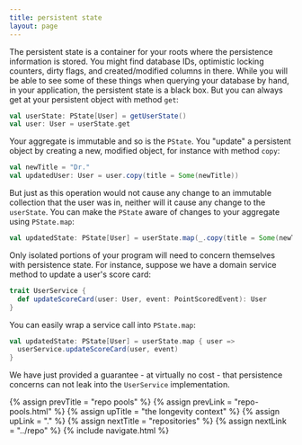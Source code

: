 ```yaml
---
title: persistent state
layout: page
---
```


The persistent state is a container for your roots where the
persistence information is stored. You might find database IDs,
optimistic locking counters, dirty flags, and created/modified columns
in there. While you will be able to see some of these things when
querying your database by hand, in your application, the persistent
state is a black box. But you can always get at your persistent object
with method `get`:

```scala
val userState: PState[User] = getUserState()
val user: User = userState.get
```

Your aggregate is immutable and so is the `PState`. You "update" a
persistent object by creating a new, modified object, for instance
with method `copy`:

```scala
val newTitle = "Dr."
val updatedUser: User = user.copy(title = Some(newTitle))
```

But just as this operation would not cause any change to an immutable
collection that the user was in, neither will it cause any change to
the `userState`. You can make the `PState` aware of changes to your
aggregate using `PState.map`:

```scala
val updatedState: PState[User] = userState.map(_.copy(title = Some(newTitle)))
```

Only isolated portions of your program will need to concern themselves
with persistence state. For instance, suppose we have a domain service
method to update a user's score card:

```scala
trait UserService {
  def updateScoreCard(user: User, event: PointScoredEvent): User
}
```

You can easily wrap a service call into `PState.map`:

```scala
val updatedState: PState[User] = userState.map { user =>
  userService.updateScoreCard(user, event)
}
```

We have just provided a guarantee - at virtually no cost - that
persistence concerns can not leak into the `UserService`
implementation.

{% assign prevTitle = "repo pools" %}
{% assign prevLink = "repo-pools.html" %}
{% assign upTitle = "the longevity context" %}
{% assign upLink = "." %}
{% assign nextTitle = "repositories" %}
{% assign nextLink = "../repo" %}
{% include navigate.html %}
